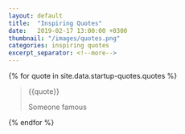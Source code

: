 ```yaml
---
layout: default
title:  "Inspiring Quotes"
date:   2019-02-17 13:00:00 +0300
thumbnail: "/images/quotes.png"
categories: inspiring quotes
excerpt_separator: <!--more-->
---
```

<!--more-->



<div>
{% for quote in site.data.startup-quotes.quotes %}
  <blockquote class="blockquote d-none">
    <p class="mb-0">{{quote}}</p>
    <footer class="blockquote-footer">
      Someone famous
    </footer>
  </blockquote>
{% endfor %}
</div>
<script type="text/javascript">
  const quotes = document.querySelectorAll('blockquote');
  function* showQuote() {
    let index = 0;
    while (index < quotes.length){
      quotes[index].classList.add("d-none");
      quotes[index+1].classList.remove("d-none");
      yield index++;
    }
  }
  const iter = showQuote();
  iter.next();
  setInterval(()=> { iter.next(); }, 1000*3);
</script>
